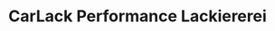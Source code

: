 ---
title: "CarLack Performance Lackiererei"
url: /ahrensfelde/carlack-performance-lackiererei/
shop: Autowerkstatt
---